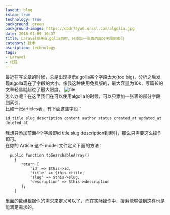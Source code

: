 ```yaml
---
layout: blog
istop: true
technology: true
background: green
background-image: https://obdr74yw6.qnssl.com/algolia.jpg
date: 2018-01-09 16:37
title: Laravel使用algolia的时，只添加一张表的部分字段到索引
category: 技术
ascription: technology
tags:
- Laravel
- 代码
---
```


最近在写文章的时候，总是出现提示algolia某个字段太大(too big)，分析之后发现algolia现在了字段的大小，像我这种使用免费版的，最大容量为10k，写篇长的文章轻易就超过了最大限度。 
![file](https://obdr74yw6.qnssl.com/image/77u25y8SjL3A6rO4TmdFlaa6PHEJI0FYQGy9vY7w.jpeg)  
怎么办呢？在这里我们在可以使用algolia的时候，可以只添加一张表的部分字段到索引。  
比如一张articles表，有下面这些字段：  
```
id title slug description content author status created_at updated_at deleted_at
```
我想只添加前面4个字段即id title slug description到索引，那么只需要这么操作即可。  
在你的 Article 这个 model 文件定义下面的方法：  
```
  public function toSearchableArray()
    {
       return [
           'id' => $this->id,
           'title' => $this->title,
           'slug' => $this->slug,
           'description' => $this->description
       ];
    }
```
里面的数组根据你的需求来定义可以了，而在实际操作中，搜索能够做到这样也是能满足需求的。